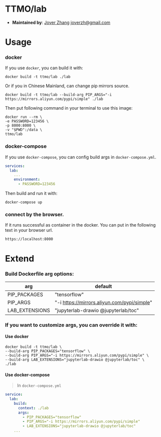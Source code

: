# TTMO/lab

- **Maintained by**:
    [Jover Zhang](https://www.joverzhang.com) <joverzh@gmail.com>

# Usage

### docker
If you use `docker`, you can build it with:
```shell script
docker build -t ttmo/lab ./lab
```
Or if you in Chinese Mainland, can change pip mirrors source.
```shell script
docker build -t ttmo/lab --build-arg PIP_ARGS="-i https://mirrors.aliyun.com/pypi/simple" ./lab
```

Then put following command in your terminal to use this image:
```shell script
docker run --rm \
-e PASSWORD=123456 \
-p 8000:8000 \
-v "$PWD":/data \
ttmo/lab
```

### docker-compose
If you use `docker-compose`, you can config build args in `docker-compose.yml`.
```yaml
services:
  lab:
    ...
    environment:
      - PASSWORD=123456
```
Then build and run it with:
```shell script
docker-compose up
```

### connect by the browser.
If it runs successful as container in the docker. You can put in the following text in your browser url.
```http request
https://localhost:8000
```

# Extend

### Build Dockerfile arg options:
| arg | default |
| --- | ------- |
| PIP_PACKAGES | "tensorflow" |  
| PIP_ARGS | "-i https://mirrors.aliyun.com/pypi/simple" |  
| LAB_EXTENSIONS | "jupyterlab-drawio @jupyterlab/toc" |

### If you want to customize args, you can override it with:

#### Use docker
```shell script
docker build -t ttmo/lab \
--build-arg PIP_PACKAGES="tensorflow" \
--build-arg PIP_ARGS="-i https://mirrors.aliyun.com/pypi/simple" \
--build-arg LAB_EXTENSIONS="jupyterlab-drawio @jupyterlab/toc" \
./lab
```
#### Use docker-compose
> In `docker-compose.yml`
```yaml
service:
  lab:
    build:
      context: ./lab
      args:
        - PIP_PACKAGES="tensorflow"
        - PIP_ARGS="-i https://mirrors.aliyun.com/pypi/simple"
        - LAB_EXTENSIONS="jupyterlab-drawio @jupyterlab/toc"
    ...
```

